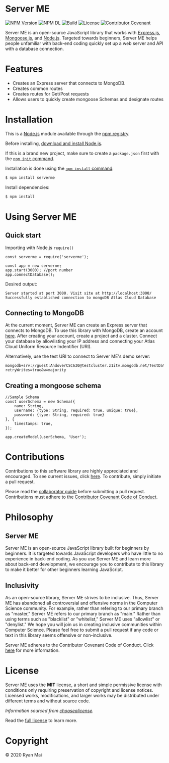 # Server ME

[![NPM Version][npm-image]][npm-url]
![NPM DL](https://img.shields.io/npm/dy/serverme)
![Build][failing-image]
[![License][license-image]][license-url]
[![Contributor Covenant](https://img.shields.io/badge/Contributor%20Covenant-v2.0%20adopted-ff69b4.svg)](https://github.com/ryanvmai/ServerME/blob/main/code_of_conduct.md)

Server ME is an open-source JavaScript library that works with [Express.js](https://expressjs.com), [Mongoose.js](https://mongoosejs.com), and [Node.js](https://nodejs.org/en/). Targeted towards beginners, Server ME helps people unfamiliar with back-end coding quickly set up a web server and API with a database connection.

# Features

- Creates an Express server that connects to MongoDB.
- Creates common routes
- Creates routes for Get/Post requests
- Allows users to quickly create mongoose Schemas and designate routes

# Installation

This is a [Node.js](https://nodejs.org/en/) module available through the
[npm registry](https://www.npmjs.com/).

Before installing, [download and install Node.js](https://nodejs.org/en/download/).

If this is a brand new project, make sure to create a `package.json` first with
the [`npm init` command](https://docs.npmjs.com/creating-a-package-json-file).

Installation is done using the
[`npm install` command](https://docs.npmjs.com/getting-started/installing-npm-packages-locally):

```bash
$ npm install serverme
```

Install dependencies:

```bash
$ npm install
```

# Using Server ME

## **Quick start**

Importing with Node.js `require()`

```
const serverme = require('serverme');
```

```
const app = new serverme;
app.start(3000); //port number
app.connectDatabase();
```

Desired output:

```
Server started at port 3000. Visit site at http://localhost:3000/
Successfully established connection to mongoDB Atlas Cloud Database
```

## **Connecting to MongoDB**

At the current moment, Server ME can create an Express server that connects to MongoDB. To use this library with MongoDB, create an account [here](https://www.mongodb.com/cloud/atlas). After creating your account, create a project and a cluster. Connect your database by allowlisting your IP address and connecting your Atlas Cloud Uniform Resource Indentifier (URI).

Alternatively, use the test URI to connect to Server ME's demo server:

```
mongodb+srv://guest:AndoverCSC630@testcluster.z1itv.mongodb.net/TestDatabase?retryWrites=true&w=majority
```

## **Creating a mongoose schema**

```
//Sample Schema
const userSchema = new Schema({
    name: String,
    username: {type: String, required: true, unique: true},
    password: {type: String, required: true}
}, {
    timestamps: true,
});

app.createModel(userSchema, 'User');
```

# Contributions

Contributions to this software library are highly appreciated and encouraged. To see current issues, click [here](https://github.com/ryanvmai/ServerME/issues). To contribute, simply initiate a pull request.

Please read the [collaborator guide](https://github.com/ryanvmai/ServerME/blob/main/Collaborator-Guide.md) before submitting a pull request. Contributions must adhere to the [Contributor Covenant Code of Conduct](https://github.com/ryanvmai/ServerME/blob/main/code_of_conduct.md).

# Philosophy

## Server ME

Server ME is an open-source JavaScript library built for beginners by beginners. It is targeted towards JavaScript developers who have little to no experience in back-end coding. As you use Server ME and learn more about back-end development, we encourage you to contribute to this library to make it better for other beginners learning JavaScript.

## Inclusivity

As an open-source library, Server ME strives to be inclusive. Thus, Server ME has abandoned all controversial and offensive norms in the Computer Science community. For example, rather than refering to our primary branch as "master," Server ME refers to our primary branch as "main." Rather than using terms such as "blacklist" or "whitelist," Server ME uses "allowlist" or "denylist." We hope you will join us in creating inclusive communities within Computer Science. Please feel free to submit a pull request if any code or text in this library seems offensive or non-inclusive.

Server ME adheres to the Contributor Covenant Code of Conduct. Click [here](https://github.com/ryanvmai/ServerME/blob/main/code_of_conduct.md) for more information.

# License

Server ME uses the **MIT** license, a short and simple permissive license with conditions only requiring preservation of copyright and license notices. Licensed works, modifications, and larger works may be distributed under different terms and without source code.

_Information sourced from [choosealicense](https://choosealicense.com/licenses/mit/)._

Read the [full license][license-url] to learn more.

# Copyright

© 2020 Ryan Mai

[npm-image]: https://img.shields.io/npm/v/serverme?color=blue
[npm-url]: https://www.npmjs.com/package/serverme
[license-image]: https://img.shields.io/npm/l/serverme
[license-url]: https://github.com/ryanvmai/ServerME/blob/main/LICENSE
[passing-image]: https://img.shields.io/badge/build-passing-brightgreen
[failing-image]: https://img.shields.io/badge/build-failing-red

